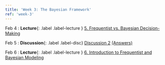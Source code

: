 ```yaml
---
title: 'Week 3: The Bayesian Framework'
ref: 'week-3'
---
```


Feb 4
: **Lecture**{: .label .label-lecture } [5. Frequentist vs. Bayesian Decision-Making](lecture/lec05)

Feb 5
: **Discussion**{: .label .label-disc} [Discussion 2](https://drive.google.com/file/d/1gRCjIK2Nb-BxJYh8BWDKQ4lVFObxPuK3/view?usp=sharing) [(Answers)](https://drive.google.com/file/d/1Ve1mfqXudJPeaNE26Us-EIwb8oT6uyBo/view?usp=sharing)

Feb 6
: **Lecture**{: .label .label-lecture } [6. Introduction to Frequentist and Bayesian Modeling](lecture/lec06)
